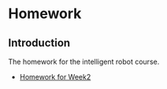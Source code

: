 # Homework

## Introduction 

The homework for the intelligent robot course.

- [Homework for Week2](https://github.com/Intelligent-Robot-Course/Homework/tree/main/week2)

